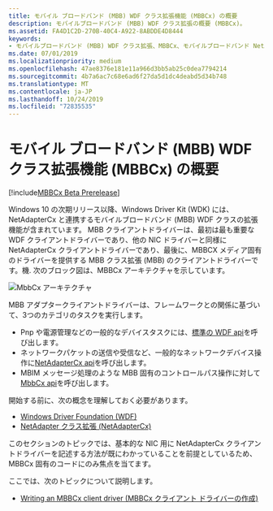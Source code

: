 ```yaml
---
title: モバイル ブロードバンド (MBB) WDF クラス拡張機能 (MBBCx) の概要
description: モバイルブロードバンド (MBB) WDF クラス拡張の概要 (MBBCx)。
ms.assetid: FA4D1C2D-270B-40C4-A922-8ABDDE4D8444
keywords:
- モバイルブロードバンド (MBB) WDF クラス拡張、MBBCx、モバイルブロードバンド NetAdapterCx
ms.date: 07/01/2019
ms.localizationpriority: medium
ms.openlocfilehash: 47ae8376e181e11a966d3bb5ab25c0dea7794214
ms.sourcegitcommit: 4b7a6ac7c68e6ad6f27da5d1dc4deabd5d34b748
ms.translationtype: MT
ms.contentlocale: ja-JP
ms.lasthandoff: 10/24/2019
ms.locfileid: "72835535"
---
```

# <a name="introduction-to-the-mobile-broadband-mbb-wdf-class-extension-mbbcx"></a>モバイル ブロードバンド (MBB) WDF クラス拡張機能 (MBBCx) の概要

[!include[MBBCx Beta Prerelease](../mbbcx-beta-prerelease.md)]

Windows 10 の次期リリース以降、Windows Driver Kit (WDK) には、NetAdapterCx と連携するモバイルブロードバンド (MBB) WDF クラスの拡張機能が含まれています。 MBB クライアントドライバーは、最初は最も重要な WDF クライアントドライバーであり、他の NIC ドライバーと同様に NetAdapterCx クライアントドライバーであり、最後に、MBBCX メディア固有のドライバーを提供する MBB クラス拡張 (MBB) のクライアントドライバーです。機. 次のブロック図は、MBBCx アーキテクチャを示しています。

![MbbCx アーキテクチャ](images/MbbCx.png)

MBB アダプタークライアントドライバーは、フレームワークとの関係に基づいて、3つのカテゴリのタスクを実行します。

- Pnp や電源管理などの一般的なデバイスタスクには、[標準の WDF api](https://docs.microsoft.com/windows-hardware/drivers/ddi/_wdf/)を呼び出します。
- ネットワークパケットの送信や受信など、一般的なネットワークデバイス操作に[NetAdapterCx api](https://docs.microsoft.com/windows-hardware/drivers/ddi/_netvista/#netadaptercx)を呼び出します。
- MBIM メッセージ処理のような MBB 固有のコントロールパス操作に対して[MbbCx api](https://docs.microsoft.com/windows-hardware/drivers/ddi/_netvista/#mbbcx)を呼び出します。

開始する前に、次の概念を理解しておく必要があります。

- [Windows Driver Foundation (WDF)](../wdf/using-the-framework-to-develop-a-driver.md)
- [NetAdapter クラス拡張 (NetAdapterCx)](index.md)

このセクションのトピックでは、基本的な NIC 用に NetAdapterCx クライアントドライバーを記述する方法が既にわかっていることを前提としているため、MBBCx 固有のコードにのみ焦点を当てます。

ここでは、次のトピックについて説明します。

- [Writing an MBBCx client driver (MBBCx クライアント ドライバーの作成)](writing-an-mbbcx-client-driver.md)
